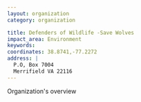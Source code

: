 ```yaml
---
layout: organization
category: organization

title: Defenders of Wildlife -Save Wolves
impact_area: Environment
keywords: 
coordinates: 38.8741,-77.2272
address: |
  P.O, Box 7004
  Merrifield VA 22116
---
```

Organization's overview
